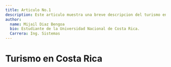 ```yaml
---
title: Articulo No.1
description: Este articulo muestra una breve descripcion del turismo en Cosra Rica.
author:
  name: Mijail Diaz Bengoa
  bio: Estudiante de la Universidad Nacional de Costa Rica.
  Carrera: Ing. Sistemas
---
```

# Turismo en Costa Rica
<info-box>
  <template #info-box>
  <center><img src="https://www.larepublica.net/storage/images/2019/08/16/20190816074648.turismo.jpg" width="700" /></center>
  <hr>
    <p>Costa Rica, un pequeño paraíso centroamericano, se ha destacado como un destino turístico de renombre mundial gracias a su asombrosa biodiversidad y su compromiso con la conservación del medio ambiente. Rodeado por el océano Pacífico y el mar Caribe, el país ofrece una variada gama de experiencias costeras que atraen a viajeros de todas partes. Sus playas de arenas blancas y doradas, bordeadas por exuberantes selvas tropicales, son el escenario perfecto para el relax y la aventura.
</p><p>
El turismo en Costa Rica se enmarca en un enfoque sostenible y ecológico, con una vasta red de parques nacionales y reservas biológicas que protegen una rica variedad de hábitats y especies. Desde las tortugas marinas que desovan en las playas hasta las coloridas aves tropicales que revolotean en los bosques, los amantes de la naturaleza encuentran aquí un paraíso de observación y fotografía. El ecoturismo es una parte integral de la experiencia costarricense, y los visitantes tienen la oportunidad de participar en actividades como el senderismo en la selva, el avistamiento de ballenas, el canopy y el rafting en aguas cristalinas.
</p><p>
La diversidad cultural de Costa Rica también brilla en sus comunidades costeras. Tanto en la costa del Pacífico como en la del Caribe, se pueden explorar pueblos pesqueros pintorescos que ofrecen autenticidad local, cocina deliciosa y artesanías únicas. La cultura afrocaribeña en la costa caribeña agrega una dimensión especial a la experiencia, con su música vibrante, danzas tradicionales y festivales animados.
</p><p>
En resumen, el turismo en Costa Rica es una inmersión en la naturaleza virgen y la cultura cautivadora. Ya sea descansando en las playas paradisíacas, aventurándose en la jungla o conectando con las comunidades costeras, los viajeros encuentran un equilibrio perfecto entre la belleza natural y la riqueza cultural en este fascinante destino centroamericano.</p>
  </template>
</info-box>